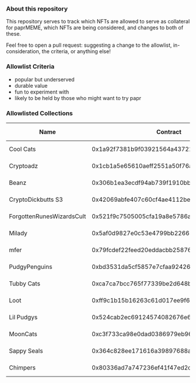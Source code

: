 ### About this repository 
This repository serves to track which NFTs are allowed to serve as collateral for paprMEME, which NFTs are being considered, and changes to both of these. 

Feel free to open a pull request: suggesting a change to the allowlist, in-consideration, the criteria, or anything else! 

### Allowlist Criteria
- popular but underserved
- durable value
- fun to experiment with
- likely to be held by those who might want to try papr

### Allowlisted Collections
| Name                      | Contract                                   | Date Added |
|---------------------------|--------------------------------------------|------------|
| Cool Cats                 | 0x1a92f7381b9f03921564a437210bb9396471050c | 2023-02-09 |
| Cryptoadz                 | 0x1cb1a5e65610aeff2551a50f76a87a7d3fb649c6 | 2023-02-09 |
| Beanz                     | 0x306b1ea3ecdf94ab739f1910bbda052ed4a9f949 | 2023-02-09 |
| CryptoDickbutts S3        | 0x42069abfe407c60cf4ae4112bedead391dba1cdb | 2023-02-09 |
| ForgottenRunesWizardsCult | 0x521f9c7505005cfa19a8e5786a9c3c9c9f5e6f42 | 2023-02-09 |
| Milady                    | 0x5af0d9827e0c53e4799bb226655a1de152a425a5 | 2023-02-09 |
| mfer                      | 0x79fcdef22feed20eddacbb2587640e45491b757f | 2023-02-09 |
| PudgyPenguins             | 0xbd3531da5cf5857e7cfaa92426877b022e612cf8 | 2023-02-09 |
| Tubby Cats                | 0xca7ca7bcc765f77339be2d648ba53ce9c8a262bd | 2023-02-09 |
| Loot                      | 0xff9c1b15b16263c61d017ee9f65c50e4ae0113d7 | 2023-02-09 |
| Lil Pudgys                | 0x524cab2ec69124574082676e6f654a18df49a048 | 2023-03-02 |
| MoonCats                  | 0xc3f733ca98e0dad0386979eb96fb1722a1a05e69 | 2023-03-02 |
| Sappy Seals               | 0x364c828ee171616a39897688a831c2499ad972ec | 2023-03-02 |
| Chimpers                  | 0x80336ad7a747236ef41f47ed2c7641828a480baa | 2023-03-02 |
